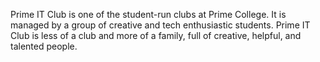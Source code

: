 Prime IT Club is one of the student-run clubs at Prime College.
It is managed by a group of creative and tech enthusiastic students.
Prime IT Club is less of a club and more of a family, full of creative, helpful, and talented people.
